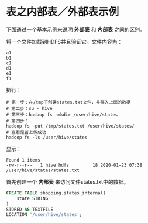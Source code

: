 表之内部表／外部表示例
================================================================================
下面通过一个基本示例来说明 **外部表** 和 **内部表** 之间的区别。

将一个文件加载到HDFS并且验证它。文件内容为：
```
a1
b1
c1
d1
e1
f1
```
执行：
```shell
# 第一步：在/tmp下创建states.txt文件，并存入上面的数据
# 第二步：su - hive
# 第三步：hadoop fs -mkdir /user/hive/states
# 第四步：
hadoop fs -put /tmp/states.txt /user/hive/states/
# 查看是否上传成功
hadoop fs -ls /user/hive/states
```
显示：
```
Found 1 items
-rw-r--r--   1 hive hdfs         18 2020-01-23 07:38 /user/hive/states/states.txt
```
首先创建一个 **内部表** 来访问文件states.txt中的数据。
```sql
CREATE TABLE shopping.states_internal(
	state STRING
)
STORED AS TEXTFILE
LOCATION '/user/hive/states';
```
